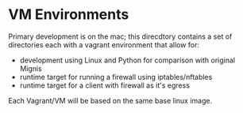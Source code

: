 # VM Environments

Primary development is on the mac; this direcdtory contains a set of directories each with a vagrant environment that allow for:
- development using Linux and Python for comparison with original Mignis
- runtime target for running a firewall using iptables/nftables 
- runtime target for a client with firewall as it's egress

Each Vagrant/VM will be based on the same base linux image.
